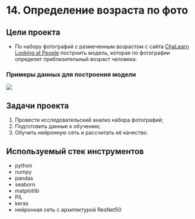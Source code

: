 # 14. Определение возраста по фото

## Цели проекта

- По набору фотографий с размеченным возрастом с сайта [ChaLearn Looking at People](http://chalearnlap.cvc.uab.es/dataset/26/description/) построить модель, которая по фотографии определит приблизительный возраст человека.

### Примеры данных для построения модели
![](https://i.ibb.co/KGrQxXs/real-ages.png)

## Задачи проекта

1) Провести исследовательский анализ набора фотографий;
2) Подготовить данные к обучению;  
3) Обучить нейронную сеть и рассчитать её качество.  

## Используемый стек инструментов

- python
- numpy
- pandas
- seaborn
- matplotlib
- PIL
- keras
- нейронная сеть с архитектурой ResNet50
